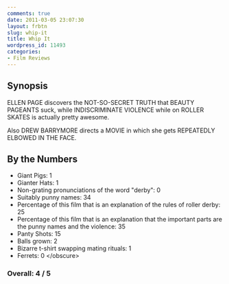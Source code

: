 ```yaml
---
comments: true
date: 2011-03-05 23:07:30
layout: frbtn
slug: whip-it
title: Whip It
wordpress_id: 11493
categories:
- Film Reviews
---
```


## Synopsis

ELLEN PAGE discovers the NOT-SO-SECRET TRUTH that BEAUTY PAGEANTS suck, while INDISCRIMINATE VIOLENCE while on ROLLER SKATES is actually pretty awesome.

Also DREW BARRYMORE directs a MOVIE in which she gets REPEATEDLY ELBOWED IN THE FACE.

## By the Numbers

  * Giant Pigs: 1
  * Gianter Hats: 1
  * Non-grating pronunciations of the word "derby": 0
  * Suitably punny names: 34
  * Percentage of this film that is an explanation of the rules of roller derby: 25
  * Percentage of this film that is an explanation that the important parts are the punny names and the violence: 35
  * Panty Shots: 15
  * Balls grown: 2
  * Bizarre t-shirt swapping mating rituals: 1
  * Ferrets: 0 &lt;/obscure&gt;

### Overall: 4 / 5
